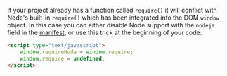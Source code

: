 If your project already has a function called `require()` it will conflict with Node's built-in `require()` which has been integrated into the DOM `window` object. In this case you can either disable Node support with the `nodejs` field in the [manifest](Manifest-format), or use this trick at the beginning of your code:

````html
<script type="text/javascript">
    window.requireNode = window.require;
    window.require = undefined; 
</script>
````